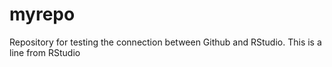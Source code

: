 # myrepo
Repository for testing the connection between Github and RStudio.
This is a line from RStudio
